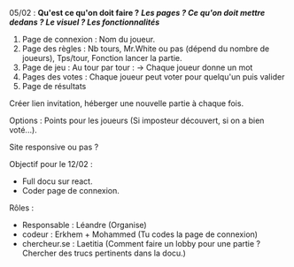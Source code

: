 05/02 :
**Qu'est ce qu'on doit faire ?**
***Les pages ? Ce qu'on doit mettre dedans ? Le visuel ? Les fonctionnalités***

1. Page de connexion : Nom du joueur.
2. Page des règles : Nb tours, Mr.White ou pas (dépend du nombre de joueurs), Tps/tour, Fonction lancer la partie.
3. Page de jeu : Au tour par tour : -> Chaque joueur donne un mot
4. Pages des votes : Chaque joueur peut voter pour quelqu'un puis valider
5. Page de résultats
   
Créer lien invitation, héberger une nouvelle partie à chaque fois.
   
Options : Points pour les joueurs (Si imposteur découvert, si on a bien voté...).

Site responsive ou pas ?

Objectif pour le 12/02 :
- Full docu sur react.
- Coder page de connexion.

Rôles :
- Responsable : Léandre (Organise)
- codeur : Erkhem + Mohammed (Tu codes la page de connexion)
- chercheur.se : Laetitia (Comment faire un lobby pour une partie ? Chercher des trucs pertinents dans la docu.)